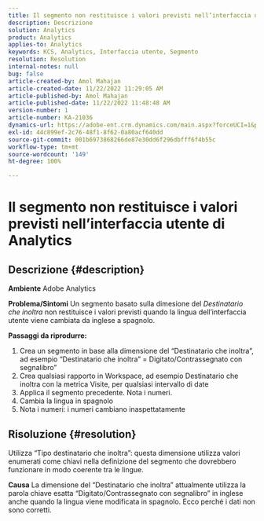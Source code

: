 ```yaml
---
title: Il segmento non restituisce i valori previsti nell’interfaccia utente di Analytics
description: Descrizione
solution: Analytics
product: Analytics
applies-to: Analytics
keywords: KCS, Analytics, Interfaccia utente, Segmento
resolution: Resolution
internal-notes: null
bug: false
article-created-by: Amol Mahajan
article-created-date: 11/22/2022 11:29:05 AM
article-published-by: Amol Mahajan
article-published-date: 11/22/2022 11:48:48 AM
version-number: 1
article-number: KA-21036
dynamics-url: https://adobe-ent.crm.dynamics.com/main.aspx?forceUCI=1&pagetype=entityrecord&etn=knowledgearticle&id=6cf79ed9-586a-ed11-9561-6045bd006d92
exl-id: 44c899ef-2c76-48f1-8f62-0a80acf640dd
source-git-commit: 001b6973868266de87e30dd6f296dbfff6f4b55c
workflow-type: tm+mt
source-wordcount: '149'
ht-degree: 100%

---
```


# Il segmento non restituisce i valori previsti nell’interfaccia utente di Analytics

## Descrizione {#description}

<b>Ambiente</b>
Adobe Analytics


<b>Problema/Sintomi</b>
Un segmento basato sulla dimesione del *Destinatario che inoltra* non restituisce i valori previsti quando la lingua dell’interfaccia utente viene cambiata da inglese a spagnolo.



<b>Passaggi da riprodurre:</b>

1. Crea un segmento in base alla dimensione del “Destinatario che inoltra”, ad esempio “Destinatario che inoltra” = Digitato/Contrassegnato con segnalibro”
2. Crea qualsiasi rapporto in Workspace, ad esempio Destinatario che inoltra con la metrica Visite, per qualsiasi intervallo di date
3. Applica il segmento precedente. Nota i numeri.
4. Cambia la lingua in spagnolo
5. Nota i numeri: i numeri cambiano inaspettatamente



## Risoluzione {#resolution}


Utilizza “Tipo destinatario che inoltra”: questa dimensione utilizza valori enumerati come chiavi nella definizione del segmento che dovrebbero funzionare in modo coerente tra le lingue.


<b>Causa</b>
La dimensione del “Destinatario che inoltra” attualmente utilizza la parola chiave esatta “Digitato/Contrassegnato con segnalibro” in inglese anche quando la lingua viene modificata in spagnolo. Ecco perché i dati non sono corretti.

